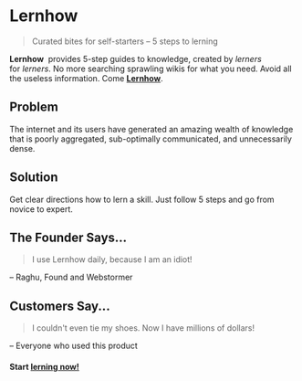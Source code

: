 # Lernhow #

  > Curated bites for self-starters – 5 steps to lerning

**Lernhow**  provides 5-step guides to knowledge, created by *lerners*  for *lerners*. No more searching sprawling wikis for what you need. Avoid all the useless information. Come [**Lernhow**](https://lernhow.herokuapp.com/).

## Problem ##

The internet and its users have generated an amazing wealth of knowledge that is poorly aggregated, sub-optimally communicated, and unnecessarily dense.

## Solution ##

Get clear directions how to lern a skill. Just follow 5 steps and go from novice to expert.

## The Founder Says... ##

  > I use Lernhow daily, because I am an idiot!

– Raghu, Found and Webstormer


## Customers Say... ##

  > I couldn't even tie my shoes. Now I have millions of dollars!

– Everyone who used this product

#### Start [lerning now!](https://lernhow.herokuapp.com/)
